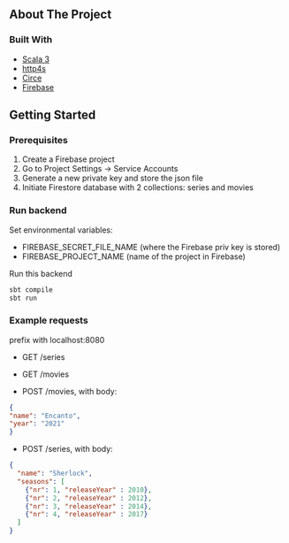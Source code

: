 

## About The Project

### Built With


* [Scala 3](https://scala-lang.org/)
* [http4s](https://http4s.org/)
* [Circe](https://circe.github.io/circe/)
* [Firebase](https://firebase.google.com/)

## Getting Started

### Prerequisites

1. Create a Firebase project
2. Go to Project Settings -> Service Accounts
3. Generate a new private key and store the json file
4. Initiate Firestore database with 2 collections: series and movies

### Run backend

Set environmental variables:
* FIREBASE_SECRET_FILE_NAME (where the Firebase priv key is stored)
* FIREBASE_PROJECT_NAME (name of the project in Firebase)

Run this backend

  ```sh
  sbt compile
  sbt run
  ```

### Example requests

prefix with localhost:8080

* GET /series
* GET /movies

* POST /movies, with body:
```json
{
"name": "Encanto",
"year": "2021"
}
```

* POST /series, with body:
```json
{
  "name": "Sherlock",
  "seasons": [
    {"nr": 1, "releaseYear" : 2010},
    {"nr": 2, "releaseYear" : 2012},
    {"nr": 3, "releaseYear" : 2014},
    {"nr": 4, "releaseYear" : 2017}
  ]
}
```